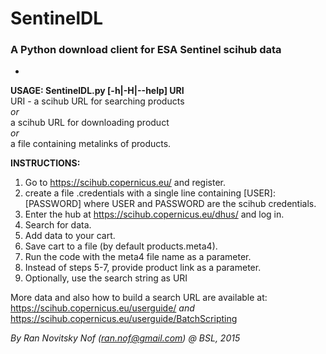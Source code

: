 # SentinelDL
### A Python download client for ESA Sentinel scihub data
-
<b>USAGE: SentinelDL.py [-h|-H|--help] URI  </b>  
 URI - a scihub URL for searching products  
 <i>or</i>  
 a scihub URL for downloading product  
 <i>or</i>  
 a file containing metalinks of products.  
  
<b>INSTRUCTIONS:</b>  

1. Go to https://scihub.copernicus.eu/ and register.
2. create a file .credentials with a single line containing
   \[USER\]:\[PASSWORD\]
   where USER and PASSWORD are the scihub credentials.
3. Enter the hub at https://scihub.copernicus.eu/dhus/ and log in.
4.  Search for data.
1.  Add data to your cart.
1.  Save cart to a file (by default products.meta4).
1.  Run the code with the meta4 file name as a parameter.
1.  Instead of steps 5-7, provide product link as a parameter.
1.  Optionally, use the search string as URI

More data and also how to build a search URL are available at:
https://scihub.copernicus.eu/userguide/
*and*
https://scihub.copernicus.eu/userguide/BatchScripting
  
*By Ran Novitsky Nof (ran.nof@gmail.com) @ BSL, 2015*
